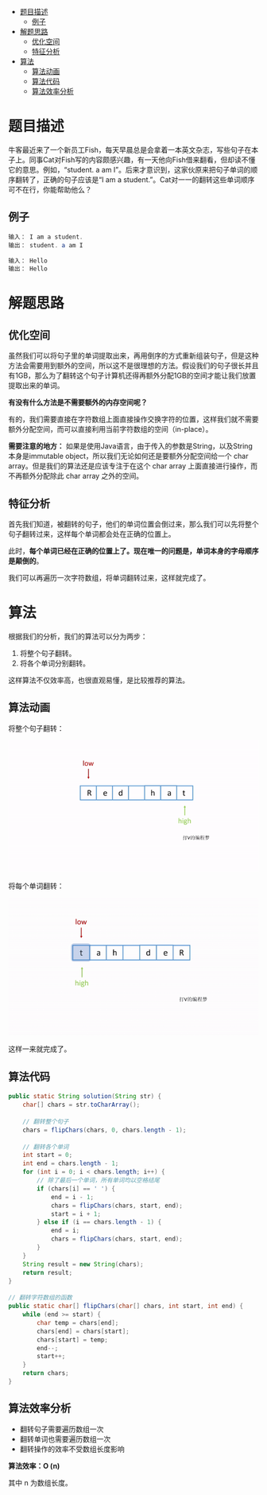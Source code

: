 - [题目描述](#题目描述)
  * [例子](#例子)
- [解题思路](#解题思路)
  * [优化空间](#优化空间)
  * [特征分析](#特征分析)
- [算法](#算法)
  * [算法动画](#算法动画)
  * [算法代码](#算法代码)
  * [算法效率分析](#算法效率分析)

# 题目描述
牛客最近来了一个新员工Fish，每天早晨总是会拿着一本英文杂志，写些句子在本子上。同事Cat对Fish写的内容颇感兴趣，有一天他向Fish借来翻看，但却读不懂它的意思。例如，“student. a am I”。后来才意识到，这家伙原来把句子单词的顺序翻转了，正确的句子应该是“I am a student.”。Cat对一一的翻转这些单词顺序可不在行，你能帮助他么？

## 例子
```java
输入： I am a student.
输出： student. a am I
```

```java
输入： Hello
输出： Hello
```

# 解题思路
## 优化空间
虽然我们可以将句子里的单词提取出来，再用倒序的方式重新组装句子，但是这种方法会需要用到额外的空间，所以这不是很理想的方法。假设我们的句子很长并且有1GB，那么为了翻转这个句子计算机还得再额外分配1GB的空间才能让我们放置提取出来的单词。

**有没有什么方法是不需要额外的内存空间呢？**

有的，我们需要直接在字符数组上面直接操作交换字符的位置，这样我们就不需要额外分配空间，而可以直接利用当前字符数组的空间（in-place）。

**需要注意的地方：**
如果是使用Java语言，由于传入的参数是String，以及String本身是immutable object，所以我们无论如何还是要额外分配空间给一个 char array。但是我们的算法还是应该专注于在这个 char array 上面直接进行操作，而不再额外分配除此 char array 之外的空间。

## 特征分析
首先我们知道，被翻转的句子，他们的单词位置会倒过来，那么我们可以先将整个句子翻转过来，这样每个单词都会处在正确的位置上。

此时，**每个单词已经在正确的位置上了。现在唯一的问题是，单词本身的字母顺序是颠倒的**。

我们可以再遍历一次字符数组，将单词翻转过来，这样就完成了。

# 算法
根据我们的分析，我们的算法可以分为两步：

1. 将整个句子翻转。
2. 将各个单词分别翻转。

这样算法不仅效率高，也很直观易懂，是比较推荐的算法。

## 算法动画
将整个句子翻转：

![在这里插入图片描述](img/flipstring.gif)

将每个单词翻转：

![在这里插入图片描述](img/flipword.gif)

这样一来就完成了。

## 算法代码

```java
public static String solution(String str) {
    char[] chars = str.toCharArray();

    // 翻转整个句子
    chars = flipChars(chars, 0, chars.length - 1);

    // 翻转各个单词
    int start = 0;
    int end = chars.length - 1;
    for (int i = 0; i < chars.length; i++) {
    	// 除了最后一个单词，所有单词均以空格结尾
        if (chars[i] == ' ') {
            end = i - 1;
            chars = flipChars(chars, start, end);
            start = i + 1;
        } else if (i == chars.length - 1) {
            end = i;
            chars = flipChars(chars, start, end);
        }
    }
    String result = new String(chars);
    return result;
}

// 翻转字符数组的函数
public static char[] flipChars(char[] chars, int start, int end) {
    while (end >= start) {
        char temp = chars[end];
        chars[end] = chars[start];
        chars[start] = temp;
        end--;
        start++;
    }
    return chars;
}
```

## 算法效率分析
- 翻转句子需要遍历数组一次
- 翻转单词也需要遍历数组一次
- 翻转操作的效率不受数组长度影响

**算法效率：O (n)**

其中 n 为数组长度。
